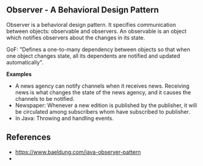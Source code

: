## Observer - A Behavioral Design Pattern

Observer is a behavioral design pattern. It specifies communication between objects: observable and observers. An observable is an object which notifies observers about the changes in its state.

GoF: "Defines a one-to-many dependency between objects so that when one object changes state, all its dependents are notified and updated automatically".

**Examples**

* A news agency can notify channels when it receives news. Receiving news is what changes the state of the news agency, and it causes the channels to be notified.
* Newspaper: Whenever a new edition is published by the publisher, it will be circulated among subscribers whom have subscribed to publisher.
* In Java: Throwing and handling events.

## References

* https://www.baeldung.com/java-observer-pattern
* 